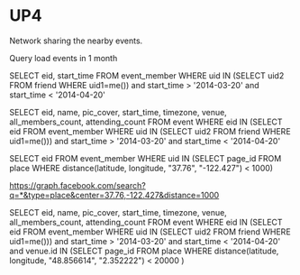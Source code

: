 UP4
=======

Network sharing the nearby events.


Query load events in 1 month

SELECT eid, start_time FROM event_member WHERE uid IN (SELECT uid2 FROM friend WHERE uid1=me()) and start_time > '2014-03-20' and start_time < '2014-04-20' 


SELECT eid, name, pic_cover, start_time, timezone, venue, all_members_count, attending_count FROM event WHERE eid IN (SELECT eid FROM event_member WHERE uid IN (SELECT uid2 FROM friend WHERE uid1=me())) and start_time > '2014-03-20' and start_time < '2014-04-20' 


SELECT eid FROM event_member WHERE uid IN (SELECT page_id FROM place WHERE distance(latitude, longitude, "37.76", "-122.427") < 1000)


 https://graph.facebook.com/search?q=*&type=place&center=37.76,-122.427&distance=1000


SELECT eid, name, pic_cover, start_time, timezone, venue, all_members_count, attending_count FROM event WHERE eid IN (SELECT eid FROM event_member WHERE uid IN (SELECT uid2 FROM friend WHERE uid1=me())) and start_time > '2014-03-20' and start_time < '2014-04-20' and venue.id IN (SELECT page_id FROM place WHERE distance(latitude, longitude, "48.856614", "2.352222") < 20000 )